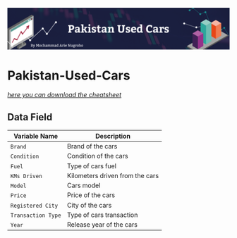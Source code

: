 ![This is an image](https://github.com/arienugroho050396/Pakistan-Used-Cars/blob/main/Header.png)
# Pakistan-Used-Cars
[*here you can download the cheatsheet*](https://www.kaggle.com/karimali/used-cars-data-pakistan) 

## Data Field

| Variable Name | Description |
| --- | --- |
| `Brand` | Brand of the cars |
| `Condition` | Condition of the cars | 
| `Fuel` | Type of cars fuel |
| `KMs Driven` | Kilometers driven from the cars |
| `Model` | Cars model |
| `Price` | Price of the cars  |
| `Registered City` | City of the cars |
| `Transaction Type` | Type of cars transaction |
| `Year` | Release year of the cars |
 
 
 
